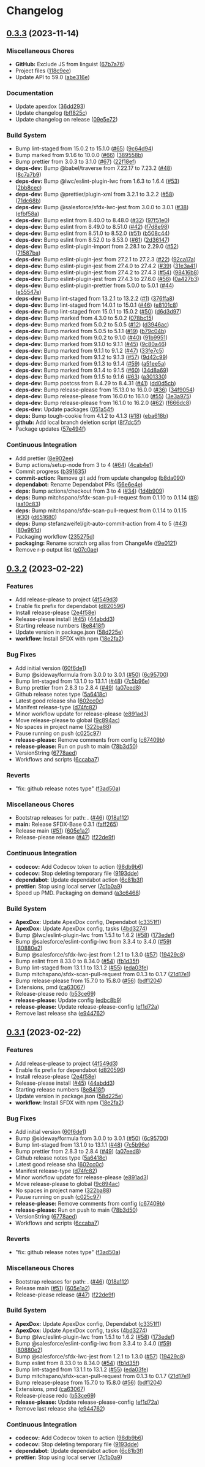 # Changelog

## [0.3.3](https://github.com/dschach/packaging-action-test/compare/v0.3.2...v0.3.3) (2023-11-14)


### Miscellaneous Chores

* **GitHub:** Exclude JS from linguist ([67b7a76](https://github.com/dschach/packaging-action-test/commit/67b7a769a62d286d8a2510723c937d66363272c9))
* Project files ([118c9ee](https://github.com/dschach/packaging-action-test/commit/118c9eee92bd28c71c378e4f191a28db73841775))
* Update API to 59.0 ([abe316e](https://github.com/dschach/packaging-action-test/commit/abe316eceb705337904bd122b50e2a31a8b88609))


### Documentation

* Update apexdox ([36dd293](https://github.com/dschach/packaging-action-test/commit/36dd293f2a94a5b92f98c3b7fe23943ff84d63bb))
* Update changelog ([bff825c](https://github.com/dschach/packaging-action-test/commit/bff825ce8ca93267596fee7bbcbf54d8eae8c811))
* Update changelog on release ([09e5e72](https://github.com/dschach/packaging-action-test/commit/09e5e72121e12f9f08d519c4b659d5651dfff7a7))


### Build System

* Bump lint-staged from 15.0.2 to 15.1.0 ([#65](https://github.com/dschach/packaging-action-test/issues/65)) ([9c64d94](https://github.com/dschach/packaging-action-test/commit/9c64d94a244096100e6f511c08f738a2c83c7d23))
* Bump marked from 9.1.6 to 10.0.0 ([#66](https://github.com/dschach/packaging-action-test/issues/66)) ([389558b](https://github.com/dschach/packaging-action-test/commit/389558b5724620872a97c232234b1b9cd3c7a283))
* Bump prettier from 3.0.3 to 3.1.0 ([#67](https://github.com/dschach/packaging-action-test/issues/67)) ([22f18ef](https://github.com/dschach/packaging-action-test/commit/22f18ef55a59d631d04bcdd0f44c0cc7198d7bd9))
* **deps-dev:** Bump @babel/traverse from 7.22.17 to 7.23.2 ([#48](https://github.com/dschach/packaging-action-test/issues/48)) ([8c7a7b9](https://github.com/dschach/packaging-action-test/commit/8c7a7b9f6f977cf4fa0a954ba4b821a33b61e759))
* **deps-dev:** Bump @lwc/eslint-plugin-lwc from 1.6.3 to 1.6.4 ([#53](https://github.com/dschach/packaging-action-test/issues/53)) ([2bb8cec](https://github.com/dschach/packaging-action-test/commit/2bb8cecb2b752e6f0cd006365e5589f71278858a))
* **deps-dev:** Bump @prettier/plugin-xml from 3.2.1 to 3.2.2 ([#58](https://github.com/dschach/packaging-action-test/issues/58)) ([71dc68b](https://github.com/dschach/packaging-action-test/commit/71dc68b3a48d2d587633ad64d6e77a0264e70c56))
* **deps-dev:** Bump @salesforce/sfdx-lwc-jest from 3.0.0 to 3.0.1 ([#38](https://github.com/dschach/packaging-action-test/issues/38)) ([efbf58a](https://github.com/dschach/packaging-action-test/commit/efbf58aaeb908e16cfa6cf391c527061ef2da464))
* **deps-dev:** Bump eslint from 8.40.0 to 8.48.0 ([#32](https://github.com/dschach/packaging-action-test/issues/32)) ([97f51e0](https://github.com/dschach/packaging-action-test/commit/97f51e019ee364d06c06bd66706694c4b3232a52))
* **deps-dev:** Bump eslint from 8.49.0 to 8.51.0 ([#42](https://github.com/dschach/packaging-action-test/issues/42)) ([f7d8e98](https://github.com/dschach/packaging-action-test/commit/f7d8e9838ec1370b5b1bdffa7665604ea4955005))
* **deps-dev:** Bump eslint from 8.51.0 to 8.52.0 ([#51](https://github.com/dschach/packaging-action-test/issues/51)) ([b508c44](https://github.com/dschach/packaging-action-test/commit/b508c44f6281fb78070ff63de513cc64b4084a25))
* **deps-dev:** Bump eslint from 8.52.0 to 8.53.0 ([#61](https://github.com/dschach/packaging-action-test/issues/61)) ([2d36147](https://github.com/dschach/packaging-action-test/commit/2d36147ce0cf9f7560d240b8a88b1cebf9586b7a))
* **deps-dev:** Bump eslint-plugin-import from 2.28.1 to 2.29.0 ([#52](https://github.com/dschach/packaging-action-test/issues/52)) ([71587ba](https://github.com/dschach/packaging-action-test/commit/71587ba7ac3b024c6b36fa699a40e7456c1b862c))
* **deps-dev:** Bump eslint-plugin-jest from 27.2.1 to 27.2.3 ([#22](https://github.com/dschach/packaging-action-test/issues/22)) ([92ca17a](https://github.com/dschach/packaging-action-test/commit/92ca17afd3361015c0c3cb912837b26b5bd382c2))
* **deps-dev:** Bump eslint-plugin-jest from 27.4.0 to 27.4.2 ([#39](https://github.com/dschach/packaging-action-test/issues/39)) ([31e3a41](https://github.com/dschach/packaging-action-test/commit/31e3a4131dcb1e5e6b3e289eeace9652ae8ef894))
* **deps-dev:** Bump eslint-plugin-jest from 27.4.2 to 27.4.3 ([#54](https://github.com/dschach/packaging-action-test/issues/54)) ([98416b8](https://github.com/dschach/packaging-action-test/commit/98416b8649b8e040fa2cb6359accd8797c677743))
* **deps-dev:** Bump eslint-plugin-jest from 27.4.3 to 27.6.0 ([#56](https://github.com/dschach/packaging-action-test/issues/56)) ([0a427b3](https://github.com/dschach/packaging-action-test/commit/0a427b308e7b4b79c1b5f94a727649e4c80cec61))
* **deps-dev:** Bump eslint-plugin-prettier from 5.0.0 to 5.0.1 ([#44](https://github.com/dschach/packaging-action-test/issues/44)) ([e55547e](https://github.com/dschach/packaging-action-test/commit/e55547e3b0b00883c56c7a83a461e448c72d0218))
* **deps-dev:** Bump lint-staged from 13.2.1 to 13.2.2 ([#1](https://github.com/dschach/packaging-action-test/issues/1)) ([376ffa8](https://github.com/dschach/packaging-action-test/commit/376ffa87e2b362661f352260ea8d593be7719678))
* **deps-dev:** Bump lint-staged from 14.0.1 to 15.0.1 ([#46](https://github.com/dschach/packaging-action-test/issues/46)) ([e8101c8](https://github.com/dschach/packaging-action-test/commit/e8101c881cf2e49e1dad479aeed2ab877b631fa4))
* **deps-dev:** Bump lint-staged from 15.0.1 to 15.0.2 ([#50](https://github.com/dschach/packaging-action-test/issues/50)) ([d6d3d97](https://github.com/dschach/packaging-action-test/commit/d6d3d9760e1982f5bd7730e2aac35dd493e931e9))
* **deps-dev:** Bump marked from 4.3.0 to 5.0.2 ([078bc15](https://github.com/dschach/packaging-action-test/commit/078bc152e56a64febf6611a48f04e1ed397507a9))
* **deps-dev:** Bump marked from 5.0.2 to 5.0.5 ([#12](https://github.com/dschach/packaging-action-test/issues/12)) ([d3946ac](https://github.com/dschach/packaging-action-test/commit/d3946ac345daf71c8dd38b8ba1fd72892957c4e5))
* **deps-dev:** Bump marked from 5.0.5 to 5.1.1 ([#19](https://github.com/dschach/packaging-action-test/issues/19)) ([b79c04b](https://github.com/dschach/packaging-action-test/commit/b79c04b6ba9391403cc6485e88e9e603df2d7cb3))
* **deps-dev:** Bump marked from 9.0.2 to 9.1.0 ([#40](https://github.com/dschach/packaging-action-test/issues/40)) ([91b9951](https://github.com/dschach/packaging-action-test/commit/91b99510d435471303579a62085841c826cc39b0))
* **deps-dev:** Bump marked from 9.1.0 to 9.1.1 ([#45](https://github.com/dschach/packaging-action-test/issues/45)) ([9c80a46](https://github.com/dschach/packaging-action-test/commit/9c80a462649c1ba74844e11b144a02d387b0aced))
* **deps-dev:** Bump marked from 9.1.1 to 9.1.2 ([#47](https://github.com/dschach/packaging-action-test/issues/47)) ([33fe7c5](https://github.com/dschach/packaging-action-test/commit/33fe7c54fad18ab512e403f8fb7a9607c121ae19))
* **deps-dev:** Bump marked from 9.1.2 to 9.1.3 ([#57](https://github.com/dschach/packaging-action-test/issues/57)) ([9d42c99](https://github.com/dschach/packaging-action-test/commit/9d42c99d4d2ecaca908d02109ee88974e5f4d51f))
* **deps-dev:** Bump marked from 9.1.3 to 9.1.4 ([#59](https://github.com/dschach/packaging-action-test/issues/59)) ([a51ee5a](https://github.com/dschach/packaging-action-test/commit/a51ee5ac69cbd7bfd21a8b0d8431a7e29b45e4a9))
* **deps-dev:** Bump marked from 9.1.4 to 9.1.5 ([#60](https://github.com/dschach/packaging-action-test/issues/60)) ([34d8a69](https://github.com/dschach/packaging-action-test/commit/34d8a699eb9f9de99a6bb9d2b1cc0f4645a0da36))
* **deps-dev:** Bump marked from 9.1.5 to 9.1.6 ([#63](https://github.com/dschach/packaging-action-test/issues/63)) ([a301330](https://github.com/dschach/packaging-action-test/commit/a301330345ef3eaa8fec7a46d5430a31e3bdc77f))
* **deps-dev:** Bump postcss from 8.4.29 to 8.4.31 ([#41](https://github.com/dschach/packaging-action-test/issues/41)) ([dd0d5cb](https://github.com/dschach/packaging-action-test/commit/dd0d5cb098b224a20e6aaf0aabe25854ab4b8cfe))
* **deps-dev:** Bump release-please from 15.13.0 to 16.0.0 ([#36](https://github.com/dschach/packaging-action-test/issues/36)) ([34f9054](https://github.com/dschach/packaging-action-test/commit/34f90545d924762335defd4997c106a7a1fa9422))
* **deps-dev:** Bump release-please from 16.0.0 to 16.1.0 ([#55](https://github.com/dschach/packaging-action-test/issues/55)) ([3e3a975](https://github.com/dschach/packaging-action-test/commit/3e3a9752e015558a78e2b98613d5ab378c7a32af))
* **deps-dev:** Bump release-please from 16.1.0 to 16.2.0 ([#62](https://github.com/dschach/packaging-action-test/issues/62)) ([f666dc8](https://github.com/dschach/packaging-action-test/commit/f666dc8311d5020b1a9159f8a8ff61ba4ae9219e))
* **deps-dev:** Update packages ([051a54f](https://github.com/dschach/packaging-action-test/commit/051a54f90e4e54d7b5fb5c730185b5eccf592e42))
* **deps:** Bump tough-cookie from 4.1.2 to 4.1.3 ([#18](https://github.com/dschach/packaging-action-test/issues/18)) ([eba618b](https://github.com/dschach/packaging-action-test/commit/eba618b6a5255cd0a19e50c7fa1d87b5affef114))
* **github:** Add local branch deletion script ([8f7dc5f](https://github.com/dschach/packaging-action-test/commit/8f7dc5fa04736f62785f277b57421436b1a34d30))
* Package updates ([57e494f](https://github.com/dschach/packaging-action-test/commit/57e494fa08bebd9454048780864939d3e44c4d56))


### Continuous Integration

* Add prettier ([8e902ee](https://github.com/dschach/packaging-action-test/commit/8e902ee6e7065cafa27df956e2326685ce04b2b7))
* Bump actions/setup-node from 3 to 4 ([#64](https://github.com/dschach/packaging-action-test/issues/64)) ([4cab4e1](https://github.com/dschach/packaging-action-test/commit/4cab4e1cde190dacc82d5397884599b898fdb1cb))
* Commit progress ([b391635](https://github.com/dschach/packaging-action-test/commit/b391635cac69fdf8802f7348c261d7f504b257e3))
* **commit-action:** Remove git add from update changelog ([b8da090](https://github.com/dschach/packaging-action-test/commit/b8da09079b9e1d54ec0666641d04e769d31816b6))
* **dependabot:** Rename Dependabot PRs ([56e6e4e](https://github.com/dschach/packaging-action-test/commit/56e6e4eefd7d459bce08afc4444b218ec7d0199e))
* **deps:** Bump actions/checkout from 3 to 4 ([#34](https://github.com/dschach/packaging-action-test/issues/34)) ([1d4b909](https://github.com/dschach/packaging-action-test/commit/1d4b9095ce263020d3871efd9e17a6f8b286428a))
* **deps:** Bump mitchspano/sfdx-scan-pull-request from 0.1.10 to 0.1.14 ([#8](https://github.com/dschach/packaging-action-test/issues/8)) ([aa10c83](https://github.com/dschach/packaging-action-test/commit/aa10c836cda91a45ffa355cfc27f3021f9249ad5))
* **deps:** Bump mitchspano/sfdx-scan-pull-request from 0.1.14 to 0.1.15 ([#30](https://github.com/dschach/packaging-action-test/issues/30)) ([d651680](https://github.com/dschach/packaging-action-test/commit/d651680bfcddb55cb14e7dc9fd57464eeba4b4e7))
* **deps:** Bump stefanzweifel/git-auto-commit-action from 4 to 5 ([#43](https://github.com/dschach/packaging-action-test/issues/43)) ([80e961d](https://github.com/dschach/packaging-action-test/commit/80e961df36ff88adc57a1b04d486920b8d7a00fa))
* Packaging workflow ([235275d](https://github.com/dschach/packaging-action-test/commit/235275df3ca688cd86ddc30b4332fed96053ba07))
* **packaging:** Rename scratch org alias from ChangeMe ([f9e0121](https://github.com/dschach/packaging-action-test/commit/f9e012158ce116bb5b395fe83d7396adf705840b))
* Remove r-p output list ([e07c0ae](https://github.com/dschach/packaging-action-test/commit/e07c0ae2cda187225b2d7eb087e106e19168bdc4))

## [0.3.2](https://github.com/dschach/BaseSFDXProject/compare/v0.3.1...v0.3.2) (2023-02-22)


### Features

* Add release-please to project ([4f549d3](https://github.com/dschach/BaseSFDXProject/commit/4f549d30160b05407caa3ea7a21f1a8ce21643be))
* Enable fix prefix for dependabot ([d820596](https://github.com/dschach/BaseSFDXProject/commit/d820596ce060fa3faa2be4fd98c27223d24cf24a))
* Install release-please ([2e4f58e](https://github.com/dschach/BaseSFDXProject/commit/2e4f58e826dbb6a06d28ed3e7e4ab9c0c62f460e))
* Release-please install ([#45](https://github.com/dschach/BaseSFDXProject/issues/45)) ([44abdd3](https://github.com/dschach/BaseSFDXProject/commit/44abdd3f300d9c4bb31414607b17f2a8f34e76d6))
* Starting release numbers ([8e8418f](https://github.com/dschach/BaseSFDXProject/commit/8e8418f14b8c8da2c68c1d07f6876f8d9ed8a2ad))
* Update version in package.json ([58d225e](https://github.com/dschach/BaseSFDXProject/commit/58d225e63b8bc2f5c0f21537cb77162761e1be9f))
* **workflow:** Install SFDX with npm ([18e2fa2](https://github.com/dschach/BaseSFDXProject/commit/18e2fa21aab07ad90daf5ffb285ea06fd945d470))


### Bug Fixes

* Add initial version ([60f6de1](https://github.com/dschach/BaseSFDXProject/commit/60f6de10a405741b9d35640769ea61138a437bd5))
* Bump @sideway/formula from 3.0.0 to 3.0.1 ([#50](https://github.com/dschach/BaseSFDXProject/issues/50)) ([6c95700](https://github.com/dschach/BaseSFDXProject/commit/6c95700dfd67d05d1bc3f79e5efc058ec8717450))
* Bump lint-staged from 13.1.0 to 13.1.1 ([#48](https://github.com/dschach/BaseSFDXProject/issues/48)) ([7c5b96e](https://github.com/dschach/BaseSFDXProject/commit/7c5b96e1e41e7156c66dd19b213957ccd8f282c7))
* Bump prettier from 2.8.3 to 2.8.4 ([#49](https://github.com/dschach/BaseSFDXProject/issues/49)) ([a07eed8](https://github.com/dschach/BaseSFDXProject/commit/a07eed83056e038561a02f8ed127dc954e9bb450))
* Github release notes type ([5a6418c](https://github.com/dschach/BaseSFDXProject/commit/5a6418cf90a618558667da42628eb9bdac753d0b))
* Latest good release sha ([602cc0c](https://github.com/dschach/BaseSFDXProject/commit/602cc0cd8905ccbefd3d83c31c4f9d3b59169cb2))
* Manifest release-type ([d74fc82](https://github.com/dschach/BaseSFDXProject/commit/d74fc825019afce5b60dc5c70dc8a43867fa0934))
* Minor workflow update for release-please ([e891ad3](https://github.com/dschach/BaseSFDXProject/commit/e891ad3b14b423c7b78f13ecbd721279beac9bc7))
* Move release-please to global ([9c894ac](https://github.com/dschach/BaseSFDXProject/commit/9c894accc5e087c2a7b531cf9b79ea491fecaa5a))
* No spaces in project name ([322ba88](https://github.com/dschach/BaseSFDXProject/commit/322ba888c37239657c6f9480bb48fc54992391e1))
* Pause running on push ([c025c97](https://github.com/dschach/BaseSFDXProject/commit/c025c97671f42ef74fbc17b3b5557b065857ca19))
* **release-please:** Remove comments from config ([c67409b](https://github.com/dschach/BaseSFDXProject/commit/c67409b0aaa80cc143f46d3e7ea14e61a17fcf1c))
* **release-please:** Run on push to main ([78b3d50](https://github.com/dschach/BaseSFDXProject/commit/78b3d50b547ac148cf6f4aa188e52aaab967ed01))
* VersionString ([6778aed](https://github.com/dschach/BaseSFDXProject/commit/6778aeda6e260b6c9270cf2af2fef914652a02be))
* Workflows and scripts ([6ccaba7](https://github.com/dschach/BaseSFDXProject/commit/6ccaba7be6d320a61b6b47e16f105324bf59abd5))


### Reverts

* "fix: github release notes type" ([f3ad50a](https://github.com/dschach/BaseSFDXProject/commit/f3ad50a20e5f35c6b694f36fc39b5fbabc83b1a1))


### Miscellaneous Chores

* Bootstrap releases for path: . ([#46](https://github.com/dschach/BaseSFDXProject/issues/46)) ([018a112](https://github.com/dschach/BaseSFDXProject/commit/018a1127ca53fe1cf15443407599801b09fd2329))
* **main:** Release SFDX-Base 0.3.1 ([faff265](https://github.com/dschach/BaseSFDXProject/commit/faff2656a5550058f7305db58855353ff8831157))
* Release main ([#51](https://github.com/dschach/BaseSFDXProject/issues/51)) ([605e1a2](https://github.com/dschach/BaseSFDXProject/commit/605e1a23a047d9687b778c6085e9440c8e88e9d1))
* Release-please release ([#47](https://github.com/dschach/BaseSFDXProject/issues/47)) ([f22de9f](https://github.com/dschach/BaseSFDXProject/commit/f22de9f320eee966332fac4be15d386524db85d4))


### Continuous Integration

* **codecov:** Add Codecov token to action ([98db9b6](https://github.com/dschach/BaseSFDXProject/commit/98db9b67d880c7d49fe54429ec7a495e0200bd36))
* **codecov:** Stop deleting temporary file ([9193dde](https://github.com/dschach/BaseSFDXProject/commit/9193ddea07a8480c6bf5f246136b01129d6d0445))
* **dependabot:** Update dependabot action ([6c81b3f](https://github.com/dschach/BaseSFDXProject/commit/6c81b3fcaa860770da8cd256e92b057fb7d736e7))
* **prettier:** Stop using local server ([7c1b0a9](https://github.com/dschach/BaseSFDXProject/commit/7c1b0a9b5af6bbff375f59263e118316281b9be7))
* Speed up PMD. Packaging on demand ([a3c6468](https://github.com/dschach/BaseSFDXProject/commit/a3c6468a789018032f662ae032b9b82705ac687a))


### Build System

* **ApexDox:** Update ApexDox config, Dependabot ([c3351f1](https://github.com/dschach/BaseSFDXProject/commit/c3351f1c04fea96e12a2e81d559f3e67c5497398))
* **ApexDox:** Update ApexDox config, tasks ([4bd3274](https://github.com/dschach/BaseSFDXProject/commit/4bd32749d00c1d95c2930c51795ec6869bfc4fc5))
* Bump @lwc/eslint-plugin-lwc from 1.5.1 to 1.6.2 ([#58](https://github.com/dschach/BaseSFDXProject/issues/58)) ([173edef](https://github.com/dschach/BaseSFDXProject/commit/173edef0b1535582a713b6a3de362112bb9048f8))
* Bump @salesforce/eslint-config-lwc from 3.3.4 to 3.4.0 ([#59](https://github.com/dschach/BaseSFDXProject/issues/59)) ([80880e2](https://github.com/dschach/BaseSFDXProject/commit/80880e2775caad372d2fde558e6947a1db8ca3ce))
* Bump @salesforce/sfdx-lwc-jest from 1.2.1 to 1.3.0 ([#57](https://github.com/dschach/BaseSFDXProject/issues/57)) ([19429c8](https://github.com/dschach/BaseSFDXProject/commit/19429c8261e13984b935490192eb18014aec5073))
* Bump eslint from 8.33.0 to 8.34.0 ([#54](https://github.com/dschach/BaseSFDXProject/issues/54)) ([fb1d35f](https://github.com/dschach/BaseSFDXProject/commit/fb1d35f7565a55a710831b6a20d6de8a0b9e55f1))
* Bump lint-staged from 13.1.1 to 13.1.2 ([#55](https://github.com/dschach/BaseSFDXProject/issues/55)) ([eda03fe](https://github.com/dschach/BaseSFDXProject/commit/eda03fe6db2b0704d5dbad208b9e4a4a4a84348e))
* Bump mitchspano/sfdx-scan-pull-request from 0.1.3 to 0.1.7 ([21d17e1](https://github.com/dschach/BaseSFDXProject/commit/21d17e11e90ff95008fa2b1c3293ed19995c0990))
* Bump release-please from 15.7.0 to 15.8.0 ([#56](https://github.com/dschach/BaseSFDXProject/issues/56)) ([bdf1204](https://github.com/dschach/BaseSFDXProject/commit/bdf120454ce58c053dd232badd4b98bdf0a862a7))
* Extensions, pmd ([ca63067](https://github.com/dschach/BaseSFDXProject/commit/ca63067061486b103be19d61c4d2f0a1b88761d5))
* Release-please redo ([b53ce69](https://github.com/dschach/BaseSFDXProject/commit/b53ce6924168353a577d5db97eec06f1d5d0279d))
* **release-please:** Update config ([edbc8b9](https://github.com/dschach/BaseSFDXProject/commit/edbc8b9db4ac66790ce3e7205f0d3b406b7692dd))
* **release-please:** Update release-please-config ([ef1d72a](https://github.com/dschach/BaseSFDXProject/commit/ef1d72adbbe38ec9b7bb585bad3957fb27106b1b))
* Remove last release sha ([e944762](https://github.com/dschach/BaseSFDXProject/commit/e94476290d1fcd92a43dea89bbf3cc5b2008e413))

## [0.3.1](https://github.com/dschach/BaseSFDXProject/compare/SFDX-Base-v0.3.0...SFDX-Base-v0.3.1) (2023-02-22)


### Features

* Add release-please to project ([4f549d3](https://github.com/dschach/BaseSFDXProject/commit/4f549d30160b05407caa3ea7a21f1a8ce21643be))
* Enable fix prefix for dependabot ([d820596](https://github.com/dschach/BaseSFDXProject/commit/d820596ce060fa3faa2be4fd98c27223d24cf24a))
* Install release-please ([2e4f58e](https://github.com/dschach/BaseSFDXProject/commit/2e4f58e826dbb6a06d28ed3e7e4ab9c0c62f460e))
* Release-please install ([#45](https://github.com/dschach/BaseSFDXProject/issues/45)) ([44abdd3](https://github.com/dschach/BaseSFDXProject/commit/44abdd3f300d9c4bb31414607b17f2a8f34e76d6))
* Starting release numbers ([8e8418f](https://github.com/dschach/BaseSFDXProject/commit/8e8418f14b8c8da2c68c1d07f6876f8d9ed8a2ad))
* Update version in package.json ([58d225e](https://github.com/dschach/BaseSFDXProject/commit/58d225e63b8bc2f5c0f21537cb77162761e1be9f))
* **workflow:** Install SFDX with npm ([18e2fa2](https://github.com/dschach/BaseSFDXProject/commit/18e2fa21aab07ad90daf5ffb285ea06fd945d470))


### Bug Fixes

* Add initial version ([60f6de1](https://github.com/dschach/BaseSFDXProject/commit/60f6de10a405741b9d35640769ea61138a437bd5))
* Bump @sideway/formula from 3.0.0 to 3.0.1 ([#50](https://github.com/dschach/BaseSFDXProject/issues/50)) ([6c95700](https://github.com/dschach/BaseSFDXProject/commit/6c95700dfd67d05d1bc3f79e5efc058ec8717450))
* Bump lint-staged from 13.1.0 to 13.1.1 ([#48](https://github.com/dschach/BaseSFDXProject/issues/48)) ([7c5b96e](https://github.com/dschach/BaseSFDXProject/commit/7c5b96e1e41e7156c66dd19b213957ccd8f282c7))
* Bump prettier from 2.8.3 to 2.8.4 ([#49](https://github.com/dschach/BaseSFDXProject/issues/49)) ([a07eed8](https://github.com/dschach/BaseSFDXProject/commit/a07eed83056e038561a02f8ed127dc954e9bb450))
* Github release notes type ([5a6418c](https://github.com/dschach/BaseSFDXProject/commit/5a6418cf90a618558667da42628eb9bdac753d0b))
* Latest good release sha ([602cc0c](https://github.com/dschach/BaseSFDXProject/commit/602cc0cd8905ccbefd3d83c31c4f9d3b59169cb2))
* Manifest release-type ([d74fc82](https://github.com/dschach/BaseSFDXProject/commit/d74fc825019afce5b60dc5c70dc8a43867fa0934))
* Minor workflow update for release-please ([e891ad3](https://github.com/dschach/BaseSFDXProject/commit/e891ad3b14b423c7b78f13ecbd721279beac9bc7))
* Move release-please to global ([9c894ac](https://github.com/dschach/BaseSFDXProject/commit/9c894accc5e087c2a7b531cf9b79ea491fecaa5a))
* No spaces in project name ([322ba88](https://github.com/dschach/BaseSFDXProject/commit/322ba888c37239657c6f9480bb48fc54992391e1))
* Pause running on push ([c025c97](https://github.com/dschach/BaseSFDXProject/commit/c025c97671f42ef74fbc17b3b5557b065857ca19))
* **release-please:** Remove comments from config ([c67409b](https://github.com/dschach/BaseSFDXProject/commit/c67409b0aaa80cc143f46d3e7ea14e61a17fcf1c))
* **release-please:** Run on push to main ([78b3d50](https://github.com/dschach/BaseSFDXProject/commit/78b3d50b547ac148cf6f4aa188e52aaab967ed01))
* VersionString ([6778aed](https://github.com/dschach/BaseSFDXProject/commit/6778aeda6e260b6c9270cf2af2fef914652a02be))
* Workflows and scripts ([6ccaba7](https://github.com/dschach/BaseSFDXProject/commit/6ccaba7be6d320a61b6b47e16f105324bf59abd5))


### Reverts

* "fix: github release notes type" ([f3ad50a](https://github.com/dschach/BaseSFDXProject/commit/f3ad50a20e5f35c6b694f36fc39b5fbabc83b1a1))


### Miscellaneous Chores

* Bootstrap releases for path: . ([#46](https://github.com/dschach/BaseSFDXProject/issues/46)) ([018a112](https://github.com/dschach/BaseSFDXProject/commit/018a1127ca53fe1cf15443407599801b09fd2329))
* Release main ([#51](https://github.com/dschach/BaseSFDXProject/issues/51)) ([605e1a2](https://github.com/dschach/BaseSFDXProject/commit/605e1a23a047d9687b778c6085e9440c8e88e9d1))
* Release-please release ([#47](https://github.com/dschach/BaseSFDXProject/issues/47)) ([f22de9f](https://github.com/dschach/BaseSFDXProject/commit/f22de9f320eee966332fac4be15d386524db85d4))


### Build System

* **ApexDox:** Update ApexDox config, Dependabot ([c3351f1](https://github.com/dschach/BaseSFDXProject/commit/c3351f1c04fea96e12a2e81d559f3e67c5497398))
* **ApexDox:** Update ApexDox config, tasks ([4bd3274](https://github.com/dschach/BaseSFDXProject/commit/4bd32749d00c1d95c2930c51795ec6869bfc4fc5))
* Bump @lwc/eslint-plugin-lwc from 1.5.1 to 1.6.2 ([#58](https://github.com/dschach/BaseSFDXProject/issues/58)) ([173edef](https://github.com/dschach/BaseSFDXProject/commit/173edef0b1535582a713b6a3de362112bb9048f8))
* Bump @salesforce/eslint-config-lwc from 3.3.4 to 3.4.0 ([#59](https://github.com/dschach/BaseSFDXProject/issues/59)) ([80880e2](https://github.com/dschach/BaseSFDXProject/commit/80880e2775caad372d2fde558e6947a1db8ca3ce))
* Bump @salesforce/sfdx-lwc-jest from 1.2.1 to 1.3.0 ([#57](https://github.com/dschach/BaseSFDXProject/issues/57)) ([19429c8](https://github.com/dschach/BaseSFDXProject/commit/19429c8261e13984b935490192eb18014aec5073))
* Bump eslint from 8.33.0 to 8.34.0 ([#54](https://github.com/dschach/BaseSFDXProject/issues/54)) ([fb1d35f](https://github.com/dschach/BaseSFDXProject/commit/fb1d35f7565a55a710831b6a20d6de8a0b9e55f1))
* Bump lint-staged from 13.1.1 to 13.1.2 ([#55](https://github.com/dschach/BaseSFDXProject/issues/55)) ([eda03fe](https://github.com/dschach/BaseSFDXProject/commit/eda03fe6db2b0704d5dbad208b9e4a4a4a84348e))
* Bump mitchspano/sfdx-scan-pull-request from 0.1.3 to 0.1.7 ([21d17e1](https://github.com/dschach/BaseSFDXProject/commit/21d17e11e90ff95008fa2b1c3293ed19995c0990))
* Bump release-please from 15.7.0 to 15.8.0 ([#56](https://github.com/dschach/BaseSFDXProject/issues/56)) ([bdf1204](https://github.com/dschach/BaseSFDXProject/commit/bdf120454ce58c053dd232badd4b98bdf0a862a7))
* Extensions, pmd ([ca63067](https://github.com/dschach/BaseSFDXProject/commit/ca63067061486b103be19d61c4d2f0a1b88761d5))
* Release-please redo ([b53ce69](https://github.com/dschach/BaseSFDXProject/commit/b53ce6924168353a577d5db97eec06f1d5d0279d))
* **release-please:** Update release-please-config ([ef1d72a](https://github.com/dschach/BaseSFDXProject/commit/ef1d72adbbe38ec9b7bb585bad3957fb27106b1b))
* Remove last release sha ([e944762](https://github.com/dschach/BaseSFDXProject/commit/e94476290d1fcd92a43dea89bbf3cc5b2008e413))


### Continuous Integration

* **codecov:** Add Codecov token to action ([98db9b6](https://github.com/dschach/BaseSFDXProject/commit/98db9b67d880c7d49fe54429ec7a495e0200bd36))
* **codecov:** Stop deleting temporary file ([9193dde](https://github.com/dschach/BaseSFDXProject/commit/9193ddea07a8480c6bf5f246136b01129d6d0445))
* **dependabot:** Update dependabot action ([6c81b3f](https://github.com/dschach/BaseSFDXProject/commit/6c81b3fcaa860770da8cd256e92b057fb7d736e7))
* **prettier:** Stop using local server ([7c1b0a9](https://github.com/dschach/BaseSFDXProject/commit/7c1b0a9b5af6bbff375f59263e118316281b9be7))
